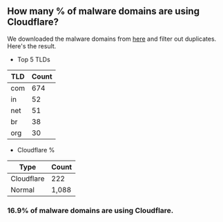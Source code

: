 ## How many % of malware domains are using Cloudflare?


We downloaded the malware domains from [here](https://urlhaus.abuse.ch) and filter out duplicates.
Here's the result.


[//]: # (start replacement)


- Top 5 TLDs

| TLD | Count |
| --- | --- |
| com | 674 |
| in | 52 |
| net | 51 |
| br | 38 |
| org | 30 |


- Cloudflare %

| Type | Count |
| --- | --- |
| Cloudflare | 222 |
| Normal | 1,088 |


### 16.9% of malware domains are using Cloudflare.